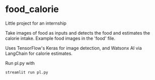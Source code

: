 # food_calorie
Little project for an internship

Take images of food as inputs and detects the food and estimates the calorie intake.
Example food images in the 'food' file.

Uses TensorFlow's Keras for image detection, and Watsonx AI via LangChain for calorie estimates.

Run pl.py with 
```bash:bash
streamlit run pl.py
```
